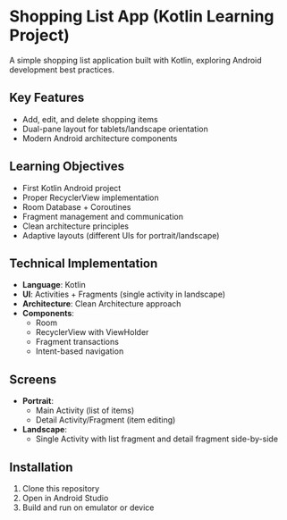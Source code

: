# Shopping List App (Kotlin Learning Project)


A simple shopping list application built with Kotlin, exploring Android development best practices.

## Key Features
- Add, edit, and delete shopping items
- Dual-pane layout for tablets/landscape orientation
- Modern Android architecture components

## Learning Objectives
- First Kotlin Android project
- Proper RecyclerView implementation
- Room Database + Coroutines
- Fragment management and communication
- Clean architecture principles
- Adaptive layouts (different UIs for portrait/landscape)

## Technical Implementation
- **Language**: Kotlin
- **UI**: Activities + Fragments (single activity in landscape)
- **Architecture**: Clean Architecture approach
- **Components**:
  - Room 
  - RecyclerView with ViewHolder
  - Fragment transactions
  - Intent-based navigation

## Screens
- **Portrait**:
  - Main Activity (list of items)
  - Detail Activity/Fragment (item editing)
- **Landscape**:
  - Single Activity with list fragment and detail fragment side-by-side

## Installation
1. Clone this repository
2. Open in Android Studio
3. Build and run on emulator or device

